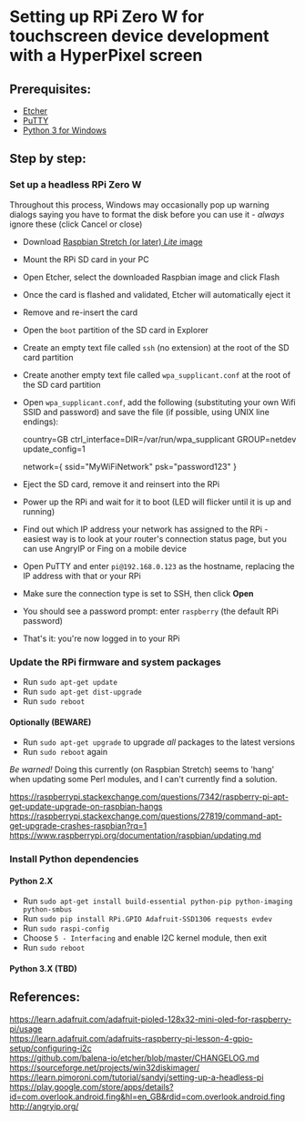 # Setting up RPi Zero W for touchscreen device development with a HyperPixel screen

## Prerequisites:

- [Etcher](https://etcher.io/)
- [PuTTY](https://www.chiark.greenend.org.uk/~sgtatham/putty/latest.html)
- [Python 3 for Windows](https://www.python.org/downloads/)

## Step by step:

### Set up a headless RPi Zero W

Throughout this process, Windows may occasionally pop up warning dialogs saying you have to format the disk before you can use it - *always* ignore these (click Cancel or close)

- Download [Raspbian Stretch (or later) *Lite* image](https://downloads.raspberrypi.org/raspbian_lite_latest) 
- Mount the RPi SD card in your PC
- Open Etcher, select the downloaded Raspbian image and click Flash
- Once the card is flashed and validated, Etcher will automatically eject it
- Remove and re-insert the card
- Open the `boot` partition of the SD card in Explorer
- Create an empty text file called `ssh` (no extension) at the root of the SD card partition
- Create another empty text file called `wpa_supplicant.conf` at the root of the SD card partition
- Open `wpa_supplicant.conf`, add the following (substituting your own Wifi SSID and password) and save the file (if possible, using UNIX line endings):

    country=GB
    ctrl_interface=DIR=/var/run/wpa_supplicant GROUP=netdev
    update_config=1

    network={
        ssid="MyWiFiNetwork"
        psk="password123"
    }

- Eject the SD card, remove it and reinsert into the RPi
- Power up the RPi and wait for it to boot (LED will flicker until it is up and running)
- Find out which IP address your network has assigned to the RPi - easiest way is to look at your router's connection status page, but you can use AngryIP or Fing on a mobile device
- Open PuTTY and enter `pi@192.168.0.123` as the hostname, replacing the IP address with that or your RPi
- Make sure the connection type is set to SSH, then click **Open**
- You should see a password prompt: enter `raspberry` (the default RPi password)
- That's it: you're now logged in to your RPi

### Update the RPi firmware and system packages

- Run `sudo apt-get update`
- Run `sudo apt-get dist-upgrade`
- Run `sudo reboot`

#### Optionally (BEWARE)

- Run `sudo apt-get upgrade` to upgrade *all* packages to the latest versions
- Run `sudo reboot` again

*Be warned!* Doing this currently (on Raspbian Stretch) seems to 'hang' when updating some Perl modules, and I can't currently find a solution.

https://raspberrypi.stackexchange.com/questions/7342/raspberry-pi-apt-get-update-upgrade-on-raspbian-hangs  
https://raspberrypi.stackexchange.com/questions/27819/command-apt-get-upgrade-crashes-raspbian?rq=1
https://www.raspberrypi.org/documentation/raspbian/updating.md

### Install Python dependencies

#### Python 2.X

- Run `sudo apt-get install build-essential python-pip python-imaging python-smbus`
- Run `sudo pip install RPi.GPIO Adafruit-SSD1306 requests evdev`
- Run `sudo raspi-config`
- Choose `5 - Interfacing` and enable I2C kernel module, then exit
- Run `sudo reboot`

#### Python 3.X (TBD)

<!-- - Run `sudo apt-get install python3-pip` -->

## References:

https://learn.adafruit.com/adafruit-pioled-128x32-mini-oled-for-raspberry-pi/usage  
https://learn.adafruit.com/adafruits-raspberry-pi-lesson-4-gpio-setup/configuring-i2c  
https://github.com/balena-io/etcher/blob/master/CHANGELOG.md  
https://sourceforge.net/projects/win32diskimager/  
https://learn.pimoroni.com/tutorial/sandyj/setting-up-a-headless-pi  
https://play.google.com/store/apps/details?id=com.overlook.android.fing&hl=en_GB&rdid=com.overlook.android.fing  
http://angryip.org/